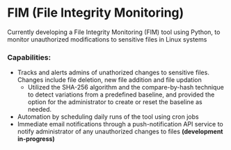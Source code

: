# FIM (File Integrity Monitoring)

Currently developing a File Integrity Monitoring (FIM) tool using Python, to monitor unauthorized modifications to sensitive files in Linux systems

### Capabilities:
- Tracks and alerts admins of unathorized changes to sensitive files. Changes include file deletion, new file addition and file updation
  - Utilized the SHA-256 algorithm and the compare-by-hash technique to detect variations from a predefined baseline, and provided the option for the administrator to create or reset the baseline as needed.
- Automation by scheduling daily runs of the tool using cron jobs
- Immediate email notifications through a push-notification API service to notify administrator of any unauthorized changes to files **(development in-progress)**


